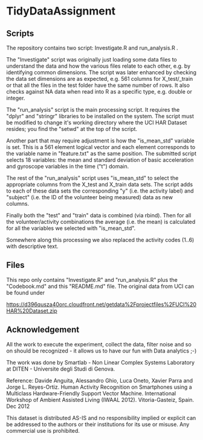 # TidyDataAssignment

## Scripts

The repository contains two script: Investigate.R and run_analysis.R .

The "Investigate" script was originally just loading some data files to understand the data and how the various files relate to each other, e.g. by identifying common dimensions. The script was later enhanced by checking the data set dimensions are as expected, e.g. 561 columns for X_test/_train or that all the files in the test folder have the same number of rows. It also checks against NA data when read into R as a specific type, e.g. double or integer.

The "run_analysis" script is the main processing script. It requires the "dplyr" and "stringr" libraries to be installed on the system. The script must be modified to change it's working directory where the UCI HAR Dataset resides; you find the "setwd" at the top of the script.

Another part that may require adjustment is how the "is_mean_std" variable is set. This is a 561 element logical vector and each element corresponds to the variable name in "feature.txt" as the same position. The submitted script selects 18 variables: the mean and standard deviation of basic acceleration and gyroscope variables in the time ("t") domain.

The rest of the "run_analysis" script uses "is_mean_std" to select the appropriate columns from the X_test and X_train data sets. The script adds to each of these data sets the corresponding "y" (i.e. the activity label) and "subject" (i.e. the ID of the volunteer being measured) data as new columns.

Finally both the "test" and "train" data is combined (via rbind). Then for all the volunteer/activity combinations the average (i.e. the mean) is calculated for all the variables we selected with "is_mean_std".

Somewhere along this processing we also replaced the activity codes (1..6) with descriptive text.

## Files

This repo only contains "Investigate.R" and "run_analysis.R" plus the "Codebook.md" and this "README.md" file. The original data from UCI can be found under

https://d396qusza40orc.cloudfront.net/getdata%2Fprojectfiles%2FUCI%20HAR%20Dataset.zip
   
## Acknowledgement
All the work to execute the experiment, collect the data, filter noise and so on should be recognized - it allows us to have our fun with Data analytics ;-)

The work was done by Smartlab - Non Linear Complex Systems Laboratory at DITEN - Universite degli Studi di Genova.

Reference: Davide Anguita, Alessandro Ghio, Luca Oneto, Xavier Parra and Jorge L. Reyes-Ortiz. Human Activity Recognition on Smartphones using a Multiclass Hardware-Friendly Support Vector Machine. International Workshop of Ambient Assisted Living (IWAAL 2012). Vitoria-Gasteiz, Spain. Dec 2012

This dataset is distributed AS-IS and no responsibility implied or explicit can be addressed to the authors or their institutions for its use or misuse. Any commercial use is prohibited.


